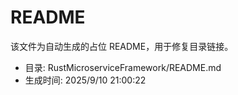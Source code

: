 ﻿# README

该文件为自动生成的占位 README，用于修复目录链接。

- 目录: RustMicroserviceFramework/README.md
- 生成时间: 2025/9/10 21:00:22

